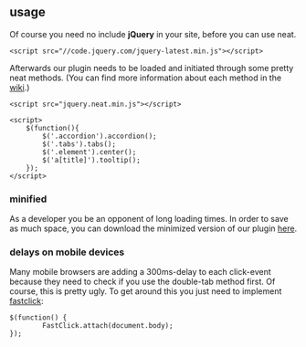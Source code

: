 ## usage

Of course you need no include **jQuery** in your site, before you can use neat.

	<script src="//code.jquery.com/jquery-latest.min.js"></script>
	
Afterwards our plugin needs to be loaded and initiated through some pretty neat methods. (You can find more information about each method in the [wiki](../../wiki).)

	<script src="jquery.neat.min.js"></script>
		
	<script>
		$(function(){
			$('.accordion').accordion();
			$('.tabs').tabs();
			$('.element').center();
			$('a[title]').tooltip();
		});
	</script>
	
### minified

As a developer you be an opponent of long loading times. In order to save as much space, you can download the minimized version of our plugin <a href="http://marijnhaverbeke.nl//uglifyjs?code_url=https://raw.githubusercontent.com/medienreaktor/neat/master/jquery.neat.js&header=/*!%20neat%20-%20a%20lightweight%20ui-handler%20for%20jquery%20-%20Copyright%202014%20medienreaktor%20GmbH%20*/">here</a>.

### delays on mobile devices

Many mobile browsers are adding a 300ms-delay to each click-event because they need to check if you use the double-tab method first. Of course, this is pretty ugly. To get around this you just need to implement  [fastclick](https://github.com/ftlabs/fastclick/blob/master/lib/fastclick.js):

	$(function() {
    		FastClick.attach(document.body);
	});
